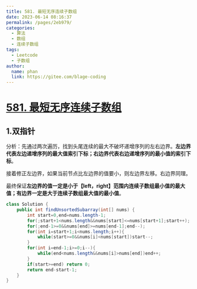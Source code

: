 ```yaml
---
title: 581. 最短无序连续子数组
date: 2023-06-14 08:16:37
permalink: /pages/2eb979/
categories:
  - 算法
  - 数组
  - 连续子数组
tags:
  - Leetcode
  - 子数组
author: 
  name: phan
  link: https://gitee.com/blage-coding
---
```

# [581. 最短无序连续子数组](https://leetcode.cn/problems/shortest-unsorted-continuous-subarray/)

## 1.双指针

分析：先通过两次遍历，找到头尾连续的最大不破坏递增序列的左右边界。**左边界代表左边递增序列的最大值索引下标；右边界代表右边递增序列的最小值的索引下标**。

接着修正左边界，如果当前节点比左边界的值要小，则左边界左移。右边界同理。

最终保证**左边界的值一定是小于【left，right】范围内连续子数组最小值的最大值；有边界一定是大于连续子数组最大值的最小值**。

```java
class Solution {
    public int findUnsortedSubarray(int[] nums) {
        int start=0,end=nums.length-1;
        for(;start+1<nums.length&&nums[start]<=nums[start+1];start++);
        for(;end-1>=0&&nums[end]>=nums[end-1];end--);
        for(int i=start+1;i<nums.length;i++){
            while(start>=0&&nums[i]<nums[start])start--;
        }
        for(int i=end-1;i>=0;i--){
            while(end<nums.length&&nums[i]>nums[end])end++;
        }
        if(start>=end) return 0;
        return end-start-1;
    }
}
```

